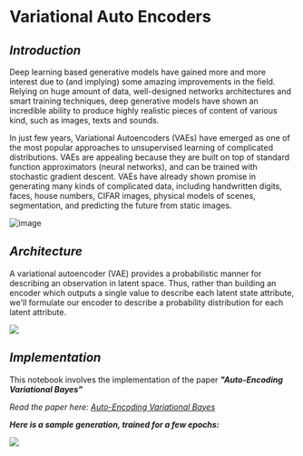 # Variational Auto Encoders

## ***Introduction***

Deep learning based generative models have gained more and more interest due to (and implying) some amazing improvements in the field. Relying on huge amount of data, well-designed networks architectures and smart training techniques, deep generative models have shown an incredible ability to produce highly realistic pieces of content of various kind, such as images, texts and sounds.

In just few years, Variational Autoencoders (VAEs) have emerged as one of the most popular approaches to unsupervised learning of complicated distributions. VAEs are appealing because they are built on top of standard function approximators (neural networks), and can be trained with stochastic gradient descent. VAEs have already shown promise in generating many kinds of complicated data, including handwritten digits, faces, house numbers, CIFAR images, physical models of scenes, segmentation, and predicting the future from static images.

![image](https://argmax.ai/images/vhp-vae/background_vae.png)

## ***Architecture***

A variational autoencoder (VAE) provides a probabilistic manner for describing an observation in latent space. Thus, rather than building an encoder which outputs a single value to describe each latent state attribute, we'll formulate our encoder to describe a probability distribution for each latent attribute.

![](https://upload.wikimedia.org/wikipedia/commons/1/11/Reparameterized_Variational_Autoencoder.png)

## ***Implementation***

This notebook involves the implementation of the paper ***"Auto-Encoding Variational Bayes"***

*Read the paper here: [Auto-Encoding Variational Bayes](https://arxiv.org/abs/1312.6114)*

***Here is a sample generation, trained for a few epochs:***

![](vae_gen.gif)





